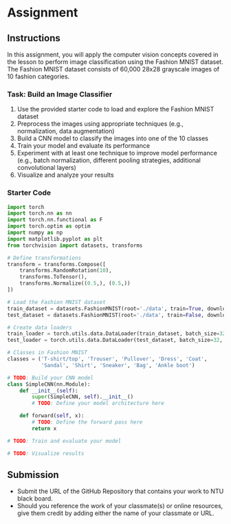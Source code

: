 # Assignment

## Instructions

In this assignment, you will apply the computer vision concepts covered in the lesson to perform image classification using the Fashion MNIST dataset. The Fashion MNIST dataset consists of 60,000 28x28 grayscale images of 10 fashion categories.

### Task: Build an Image Classifier

1. Use the provided starter code to load and explore the Fashion MNIST dataset
2. Preprocess the images using appropriate techniques (e.g., normalization, data augmentation)
3. Build a CNN model to classify the images into one of the 10 classes
4. Train your model and evaluate its performance
5. Experiment with at least one technique to improve model performance (e.g., batch normalization, different pooling strategies, additional convolutional layers)
6. Visualize and analyze your results

### Starter Code

```python
import torch
import torch.nn as nn
import torch.nn.functional as F
import torch.optim as optim
import numpy as np
import matplotlib.pyplot as plt
from torchvision import datasets, transforms

# Define transformations
transform = transforms.Compose([
    transforms.RandomRotation(10),
    transforms.ToTensor(),
    transforms.Normalize((0.5,), (0.5,))
])

# Load the Fashion MNIST dataset
train_dataset = datasets.FashionMNIST(root='./data', train=True, download=True, transform=transform)
test_dataset = datasets.FashionMNIST(root='./data', train=False, download=True, transform=transform)

# Create data loaders
train_loader = torch.utils.data.DataLoader(train_dataset, batch_size=32, shuffle=True)
test_loader = torch.utils.data.DataLoader(test_dataset, batch_size=32, shuffle=False)

# Classes in Fashion MNIST
classes = ('T-shirt/top', 'Trouser', 'Pullover', 'Dress', 'Coat',
           'Sandal', 'Shirt', 'Sneaker', 'Bag', 'Ankle boot')

# TODO: Build your CNN model
class SimpleCNN(nn.Module):
    def __init__(self):
        super(SimpleCNN, self).__init__()
        # TODO: Define your model architecture here

    def forward(self, x):
        # TODO: Define the forward pass here
        return x

# TODO: Train and evaluate your model

# TODO: Visualize results
```

## Submission

- Submit the URL of the GitHub Repository that contains your work to NTU black board.
- Should you reference the work of your classmate(s) or online resources, give them credit by adding either the name of your classmate or URL.
